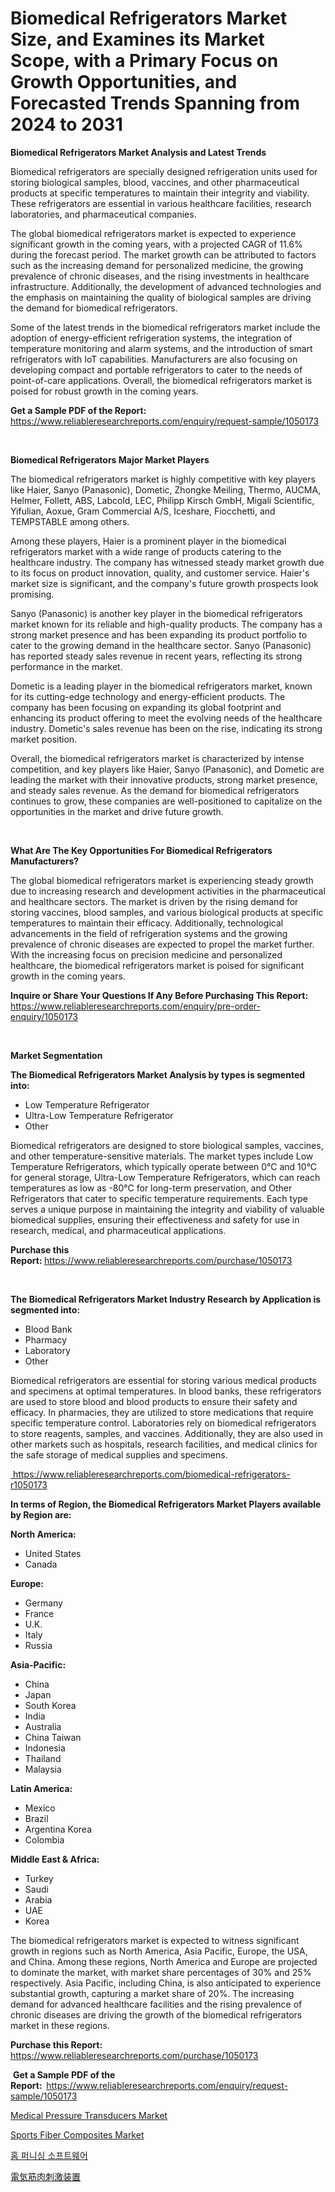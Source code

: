 <p><h1>Biomedical Refrigerators Market Size, and Examines its Market Scope, with a Primary Focus on Growth Opportunities, and Forecasted Trends Spanning from 2024 to 2031</h1></p><p><strong>Biomedical Refrigerators Market Analysis and Latest Trends</strong></p>
<p><p>Biomedical refrigerators are specially designed refrigeration units used for storing biological samples, blood, vaccines, and other pharmaceutical products at specific temperatures to maintain their integrity and viability. These refrigerators are essential in various healthcare facilities, research laboratories, and pharmaceutical companies.</p><p>The global biomedical refrigerators market is expected to experience significant growth in the coming years, with a projected CAGR of 11.6% during the forecast period. The market growth can be attributed to factors such as the increasing demand for personalized medicine, the growing prevalence of chronic diseases, and the rising investments in healthcare infrastructure. Additionally, the development of advanced technologies and the emphasis on maintaining the quality of biological samples are driving the demand for biomedical refrigerators.</p><p>Some of the latest trends in the biomedical refrigerators market include the adoption of energy-efficient refrigeration systems, the integration of temperature monitoring and alarm systems, and the introduction of smart refrigerators with IoT capabilities. Manufacturers are also focusing on developing compact and portable refrigerators to cater to the needs of point-of-care applications. Overall, the biomedical refrigerators market is poised for robust growth in the coming years.</p></p>
<p><strong>Get a Sample PDF of the Report:&nbsp;</strong> <a href="https://www.reliableresearchreports.com/enquiry/request-sample/1050173">https://www.reliableresearchreports.com/enquiry/request-sample/1050173</a></p>
<p>&nbsp;</p>
<p><strong>Biomedical Refrigerators Major Market Players</strong></p>
<p><p>The biomedical refrigerators market is highly competitive with key players like Haier, Sanyo (Panasonic), Dometic, Zhongke Meiling, Thermo, AUCMA, Helmer, Follett, ABS, Labcold, LEC, Philipp Kirsch GmbH, Migali Scientific, Yifulian, Aoxue, Gram Commercial A/S, Iceshare, Fiocchetti, and TEMPSTABLE among others. </p><p>Among these players, Haier is a prominent player in the biomedical refrigerators market with a wide range of products catering to the healthcare industry. The company has witnessed steady market growth due to its focus on product innovation, quality, and customer service. Haier's market size is significant, and the company's future growth prospects look promising.</p><p>Sanyo (Panasonic) is another key player in the biomedical refrigerators market known for its reliable and high-quality products. The company has a strong market presence and has been expanding its product portfolio to cater to the growing demand in the healthcare sector. Sanyo (Panasonic) has reported steady sales revenue in recent years, reflecting its strong performance in the market.</p><p>Dometic is a leading player in the biomedical refrigerators market, known for its cutting-edge technology and energy-efficient products. The company has been focusing on expanding its global footprint and enhancing its product offering to meet the evolving needs of the healthcare industry. Dometic's sales revenue has been on the rise, indicating its strong market position.</p><p>Overall, the biomedical refrigerators market is characterized by intense competition, and key players like Haier, Sanyo (Panasonic), and Dometic are leading the market with their innovative products, strong market presence, and steady sales revenue. As the demand for biomedical refrigerators continues to grow, these companies are well-positioned to capitalize on the opportunities in the market and drive future growth.</p></p>
<p>&nbsp;</p>
<p><strong>What Are The Key Opportunities For Biomedical Refrigerators Manufacturers?</strong></p>
<p><p>The global biomedical refrigerators market is experiencing steady growth due to increasing research and development activities in the pharmaceutical and healthcare sectors. The market is driven by the rising demand for storing vaccines, blood samples, and various biological products at specific temperatures to maintain their efficacy. Additionally, technological advancements in the field of refrigeration systems and the growing prevalence of chronic diseases are expected to propel the market further. With the increasing focus on precision medicine and personalized healthcare, the biomedical refrigerators market is poised for significant growth in the coming years.</p></p>
<p><strong>Inquire or Share Your Questions If Any Before Purchasing This Report:</strong> <a href="https://www.reliableresearchreports.com/enquiry/pre-order-enquiry/1050173">https://www.reliableresearchreports.com/enquiry/pre-order-enquiry/1050173</a></p>
<p>&nbsp;</p>
<p><strong>Market Segmentation</strong></p>
<p><strong>The Biomedical Refrigerators Market Analysis by types is segmented into:</strong></p>
<p><ul><li>Low Temperature Refrigerator</li><li>Ultra-Low Temperature Refrigerator</li><li>Other</li></ul></p>
<p><p>Biomedical refrigerators are designed to store biological samples, vaccines, and other temperature-sensitive materials. The market types include Low Temperature Refrigerators, which typically operate between 0°C and 10°C for general storage, Ultra-Low Temperature Refrigerators, which can reach temperatures as low as -80°C for long-term preservation, and Other Refrigerators that cater to specific temperature requirements. Each type serves a unique purpose in maintaining the integrity and viability of valuable biomedical supplies, ensuring their effectiveness and safety for use in research, medical, and pharmaceutical applications.</p></p>
<p><strong>Purchase this Report:&nbsp;</strong><a href="https://www.reliableresearchreports.com/purchase/1050173">https://www.reliableresearchreports.com/purchase/1050173</a></p>
<p>&nbsp;</p>
<p><strong>The Biomedical Refrigerators Market Industry Research by Application is segmented into:</strong></p>
<p><ul><li>Blood Bank</li><li>Pharmacy</li><li>Laboratory</li><li>Other</li></ul></p>
<p><p>Biomedical refrigerators are essential for storing various medical products and specimens at optimal temperatures. In blood banks, these refrigerators are used to store blood and blood products to ensure their safety and efficacy. In pharmacies, they are utilized to store medications that require specific temperature control. Laboratories rely on biomedical refrigerators to store reagents, samples, and vaccines. Additionally, they are also used in other markets such as hospitals, research facilities, and medical clinics for the safe storage of medical supplies and specimens.</p></p>
<p><a href="https://www.reliableresearchreports.com/biomedical-refrigerators-r1050173">&nbsp;https://www.reliableresearchreports.com/biomedical-refrigerators-r1050173</a></p>
<p><strong>In terms of Region, the Biomedical Refrigerators Market Players available by Region are:</strong></p>
<p>
    <p> <strong> North America: </strong>
        <ul>
            <li>United States</li>
            <li>Canada</li>
        </ul>
        </p> 
    <p> <strong> Europe: </strong>
        <ul>
            <li>Germany</li>
            <li>France</li>
            <li>U.K.</li>
            <li>Italy</li>
            <li>Russia</li>
        </ul>
        </p> 
    <p> <strong> Asia-Pacific: </strong>
        <ul>
            <li>China</li>
            <li>Japan</li>
            <li>South Korea</li>
            <li>India</li>
            <li>Australia</li>
            <li>China Taiwan</li>
            <li>Indonesia</li>
            <li>Thailand</li>
            <li>Malaysia</li>
        </ul>
        </p> 
    <p> <strong> Latin America: </strong>
        <ul>
            <li>Mexico</li>
            <li>Brazil</li>
            <li>Argentina Korea</li>
            <li>Colombia</li>
        </ul>
        </p> 
    <p> <strong> Middle East & Africa: </strong>
        <ul>
            <li>Turkey</li>
            <li>Saudi</li>
            <li>Arabia</li>
            <li>UAE</li>
            <li>Korea</li>
        </ul>
    </p>
    </p>
<p><p>The biomedical refrigerators market is expected to witness significant growth in regions such as North America, Asia Pacific, Europe, the USA, and China. Among these regions, North America and Europe are projected to dominate the market, with market share percentages of 30% and 25% respectively. Asia Pacific, including China, is also anticipated to experience substantial growth, capturing a market share of 20%. The increasing demand for advanced healthcare facilities and the rising prevalence of chronic diseases are driving the growth of the biomedical refrigerators market in these regions.</p></p>
<p><strong>Purchase this Report: </strong><a href="https://www.reliableresearchreports.com/purchase/1050173">https://www.reliableresearchreports.com/purchase/1050173</a></p>
<p>&nbsp;<strong>Get a Sample PDF of the Report:&nbsp;&nbsp;</strong><a href="https://www.reliableresearchreports.com/enquiry/request-sample/1050173">https://www.reliableresearchreports.com/enquiry/request-sample/1050173</a></p>
<p><strong></strong></p>
<p><p><a href="https://github.com/gladysalidde/Market-Research-Report-List-1/blob/main/medical-pressure-transducers-market.md">Medical Pressure Transducers Market</a></p><p><a href="https://issuu.com/reportprime-2/docs/sports-fiber-composites-market-size-2030.pptx">Sports Fiber Composites Market</a></p><p><a href="https://medium.com/@allanchulist567567jdf/%EA%B0%80%EA%B5%AC-%EC%86%8C%ED%94%84%ED%8A%B8%EC%9B%A8%EC%96%B4-%EC%8B%9C%EC%9E%A5-%EB%B3%B4%EA%B3%A0%EC%84%9C%EB%8A%94%EC%9D%B4-%EC%8B%9C%EC%9E%A5%EC%9D%98-%EC%B5%9C%EC%8B%A0-%ED%8A%B8%EB%A0%8C%EB%93%9C%EC%99%80-%EC%84%B1%EC%9E%A5-%EA%B8%B0%ED%9A%8C%EB%A5%BC-%EB%B3%B4%EC%97%AC%EC%A4%8D%EB%8B%88%EB%8B%A4-ca42813ce66e">홈 퍼니싱 소프트웨어</a></p><p><a href="https://medium.com/@jackpeters644/%E9%9B%BB%E6%B0%97%E7%AD%8B%E5%88%BA%E6%BF%80%E8%A3%85%E7%BD%AE%E3%81%AE%E5%B8%82%E5%A0%B4%E5%88%86%E6%9E%90%E3%81%A82024%E5%B9%B4%E3%81%8B%E3%82%892031%E5%B9%B4%E3%81%BE%E3%81%A7%E3%81%AE%E6%9C%9F%E9%96%93%E3%81%AE%E4%BA%88%E6%B8%AC%E3%82%B5%E3%82%A4%E3%82%BA-803f3404a3c4">電気筋肉刺激装置</a></p></p>
